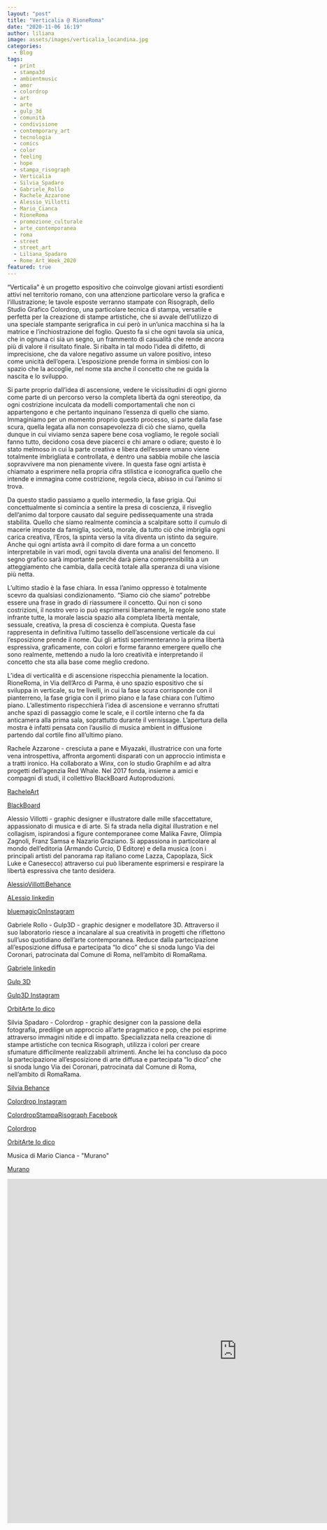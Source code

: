 ```yaml
---
layout: "post"
title: "Verticalia @ RioneRoma"
date: "2020-11-06 16:19"
author: liliana
image: assets/images/verticalia_locandina.jpg
categories:
  - Blog
tags:
  - print
  - stampa3d
  - ambientmusic
  - amor
  - colordrop
  - art
  - arte
  - gulp_3d
  - comunità
  - condivisione
  - contemporary_art
  - tecnologia
  - comics
  - color
  - feeling
  - hope
  - stampa_risograph
  - Verticalia
  - Silvia_Spadaro
  - Gabriele_Rollo
  - Rachele_Azzarone
  - Alessio_Villotti
  - Mario_Cianca
  - RioneRoma
  - promozione_culturale
  - arte_contemporanea
  - roma
  - street
  - street_art
  - Liliana_Spadaro
  - Rome_Art_Week_2020
featured: true
---
```



“Verticalia” è un progetto espositivo che coinvolge giovani artisti esordienti attivi nel territorio romano, con una attenzione particolare verso la grafica e l’illustrazione; le tavole esposte verranno stampate con Risograph, dello Studio Grafico Colordrop,  una particolare tecnica di stampa, versatile e perfetta per la creazione di stampe artistiche, che si avvale dell’utilizzo di una speciale stampante serigrafica in cui però in un’unica macchina si ha la matrice e l’inchiostrazione del foglio. Questo fa si che ogni tavola sia unica, che in ognuna ci sia un segno, un frammento di casualità che rende ancora più di valore il risultato finale. Si ribalta in tal modo l’idea di difetto, di imprecisione, che da valore negativo assume un valore positivo, inteso come unicità dell’opera. L’esposizione prende forma in simbiosi con lo spazio che la accoglie, nel nome sta anche il concetto che ne guida la nascita e lo sviluppo.

Si parte proprio dall’idea di ascensione, vedere le vicissitudini di ogni giorno come parte di un percorso verso la completa libertà da ogni stereotipo, da ogni costrizione inculcata da modelli comportamentali che non ci appartengono e che pertanto inquinano l’essenza di quello che siamo. Immaginiamo per un momento proprio questo processo, si parte dalla fase scura, quella legata alla non consapevolezza di ciò che siamo, quella dunque in cui viviamo senza sapere bene cosa vogliamo, le regole sociali fanno tutto, decidono cosa deve piacerci e chi amare o odiare; questo è lo stato melmoso in cui la parte creativa e libera dell’essere umano viene totalmente imbrigliata e controllata, è dentro una sabbia mobile che lascia sopravvivere ma non pienamente vivere. In questa fase ogni artista è chiamato a esprimere nella propria cifra stilistica e iconografica quello che intende e immagina come costrizione, regola cieca, abisso in cui l’animo si trova.

Da questo stadio passiamo a quello intermedio, la fase grigia. Qui concettualmente si comincia a sentire la presa di coscienza, il risveglio dell’animo dal torpore causato dal seguire pedissequamente una strada stabilita. Quello che siamo realmente comincia a scalpitare sotto il cumulo di macerie imposte da famiglia, società, morale, da tutto ciò che imbriglia ogni carica creativa, l’Eros, la spinta verso la vita diventa un istinto da seguire. Anche qui ogni artista avrà il compito di dare forma a un concetto interpretabile in vari modi, ogni tavola diventa una analisi del fenomeno. Il segno grafico sarà importante perché darà piena comprensibilità a un atteggiamento che cambia, dalla cecità totale alla speranza di una visione più netta.

L’ultimo stadio è la fase chiara. In essa l’animo oppresso è totalmente scevro da qualsiasi condizionamento. “Siamo ciò che siamo” potrebbe essere una frase in grado di riassumere il concetto. Qui non ci sono costrizioni, il nostro vero io può esprimersi liberamente, le regole sono state infrante tutte, la morale lascia spazio alla completa libertà mentale, sessuale, creativa, la presa di coscienza è compiuta. Questa fase rappresenta in definitiva l’ultimo tassello dell’ascensione verticale da cui l’esposizione prende il nome. Qui gli artisti sperimenteranno la prima libertà espressiva, graficamente, con colori e forme faranno emergere quello che sono realmente, mettendo a nudo la loro creatività e interpretando il concetto che sta alla base come meglio credono.



L’idea di verticalità e di ascensione rispecchia pienamente la location. RioneRoma, in Via dell’Arco di Parma, è uno spazio espositivo che si sviluppa in verticale, su tre livelli, in cui la fase scura corrisponde con il pianterreno, la fase grigia con il primo piano e la fase chiara con l’ultimo piano. L’allestimento rispecchierà l’idea di ascensione e verranno sfruttati anche spazi di passaggio come le scale, e il cortile interno che fa da anticamera alla prima sala, soprattutto durante il vernissage. L’apertura della mostra è infatti pensata con l’ausilio di musica ambient in diffusione partendo dal cortile fino all’ultimo piano.





Rachele Azzarone - cresciuta a pane e Miyazaki, illustratrice con una forte vena introspettiva, affronta argomenti disparati con un approccio intimista e a tratti ironico. Ha collaborato a Winx, con lo studio Graphilm e ad altra progetti dell’agenzia Red Whale.  Nel 2017 fonda, insieme a amici e compagni di studi, il collettivo BlackBoard Autoproduzioni.

[RacheleArt](https://www.instagram.com/_racheleart_/?fbclid=IwAR1WmHzrvpNy9Opc7p8AQg9cWQrh8UuN3LuJ48d6v2-Og53l-QQiwhvJYMI)

[BlackBoard](https://issuu.com/blackboardautoproduzioni/docs)






Alessio Villotti - graphic designer e illustratore dalle mille sfaccettature, appassionato di musica e di arte. Si fa strada nella digital illustration e nel collagism, ispirandosi a figure contemporanee come Malika Favre, Olimpia Zagnoli, Franz Samsa e Nazario Graziano. Si appassiona in particolare al mondo dell’editoria (Armando Curcio, D Editore) e della musica (con i principali artisti del panorama rap italiano come Lazza, Capoplaza, Sick Luke e Canesecco) attraverso cui può liberamente esprimersi e respirare la libertà espressiva che tanto desidera.

[AlessioVillottiBehance](https://bit.ly/AlessioVillottiBehance?fbclid=IwAR2x1qWOGwueuRD4P0sgY9VkOu-9c9DKyJ231b9tYOUr1hQEYMrr0eWxYco)

[ALessio linkedin](https://www.linkedin.com/in/alessiovillotti/)

[bluemagicOnInstagram](http://bit.ly/bluemagicOnInstagram)





Gabriele Rollo - Gulp3D - graphic designer e modellatore 3D. Attraverso il suo laboratorio riesce a incanalare al sua creatività in progetti che riflettono sull’uso quotidiano dell’arte contemporanea. Reduce dalla partecipazione all’esposizione diffusa e partecipata “Io dico” che si snoda lungo Via dei Coronari, patrocinata dal Comune di Roma, nell’ambito di RomaRama.

[Gabriele linkedin](https://www.linkedin.com/in/gabriele-rollo-14a712142/)

[Gulp 3D](https://www.gulp3d.it)

[Gulp3D Instagram](https://instagram.com/gulp3d?igshid=1t2kf4hmebfnl)

[OrbitArte Io dico](https://orbitarte.it/Io-dico-in-Via-dei-Coronari/)





Silvia Spadaro - Colordrop - graphic designer con la passione della fotografia, predilige un approccio all’arte pragmatico e pop, che poi esprime attraverso immagini nitide e di impatto. Specializzata nella creazione di stampe artistiche con tecnica Risograph, utilizza i colori per creare sfumature difficilmente realizzabili altrimenti. Anche lei ha concluso da poco la partecipazione all’esposizione di arte diffusa e partecipata “Io dico” che si snoda lungo Via dei Coronari, patrocinata dal Comune di Roma, nell’ambito di RomaRama.

[Silvia Behance](https://www.behance.net/silviaspad38d4)

[Colordrop Instagram](https://instagram.com/colordrop_stampa?igshid=1clnme44k4jf7)

[ColordropStampaRisograph Facebook](https://www.facebook.com/ColordropStampaRisograph/)

[Colordrop](https://www.colordrop.it)

[OrbitArte Io dico](https://orbitarte.it/Io-dico-in-Via-dei-Coronari/)



Musica di Mario Cianca - "Murano"

[Murano](https://droneworksinternational.bandcamp.com/album/mario-cianca-murano)



<center><iframe width="1050" height="788" src="https://www.youtube.com/embed/fxqlLzvlIZ0" frameborder="0" allow="accelerometer; autoplay; encrypted-media; gyroscope; picture-in-picture" allowfullscreen></iframe></center>

